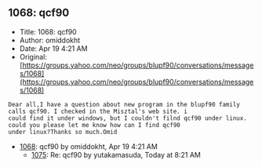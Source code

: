 ## 1068: qcf90

- Title: 1068: qcf90
- Author: omiddokht
- Date: Apr 19 4:21 AM
- Original: [https://groups.yahoo.com/neo/groups/blupf90/conversations/messages/1068](https://groups.yahoo.com/neo/groups/blupf90/conversations/messages/1068)

```
Dear all,I have a question about new program in the blupf90 family calls qcf90. I checked in the Misztal's web site. i
could find it under windows, but I couldn't filnd qcf90 under linux. could you please let me know how can I find qcf90
under linux?Thanks so much.Omid 
```

- [1068](1068.md): qcf90 by omiddokht, Apr 19 4:21 AM
    - [1075](1075.md): Re: qcf90 by yutakamasuda, Today at 8:21 AM
